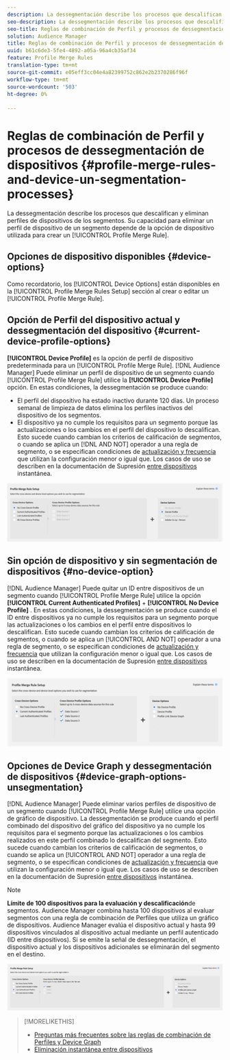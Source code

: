 ```yaml
---
description: La dessegmentación describe los procesos que descalifican y eliminan perfiles de dispositivos de los segmentos. Su capacidad para eliminar un perfil de dispositivo de un segmento depende de la opción de dispositivo utilizada para crear una regla de combinación de Perfiles.
seo-description: La dessegmentación describe los procesos que descalifican y eliminan perfiles de dispositivos de los segmentos. Su capacidad para eliminar un perfil de dispositivo de un segmento depende de la opción de dispositivo utilizada para crear una regla de combinación de Perfiles.
seo-title: Reglas de combinación de Perfil y procesos de dessegmentación de dispositivos
solution: Audience Manager
title: Reglas de combinación de Perfil y procesos de dessegmentación de dispositivos
uuid: b61c6de3-5fe4-4892-a05a-96a4cb35af34
feature: Profile Merge Rules
translation-type: tm+mt
source-git-commit: e05eff3cc04e4a82399752c862e2b2370286f96f
workflow-type: tm+mt
source-wordcount: '503'
ht-degree: 0%

---
```



# Reglas de combinación de Perfil y procesos de dessegmentación de dispositivos {#profile-merge-rules-and-device-un-segmentation-processes}

La dessegmentación describe los procesos que descalifican y eliminan perfiles de dispositivos de los segmentos. Su capacidad para eliminar un perfil de dispositivo de un segmento depende de la opción de dispositivo utilizada para crear un [!UICONTROL Profile Merge Rule].

## Opciones de dispositivo disponibles {#device-options}

Como recordatorio, los [!UICONTROL Device Options] están disponibles en la [!UICONTROL Profile Merge Rules Setup] sección al crear o editar un [!UICONTROL Profile Merge Rule].

## Opción de Perfil del dispositivo actual y dessegmentación del dispositivo {#current-device-profile-options}

**[!UICONTROL Device Profile]** es la opción de perfil de dispositivo predeterminada para un [!UICONTROL Profile Merge Rule]. [!DNL Audience Manager] Puede eliminar un perfil de dispositivo de un segmento cuando [!UICONTROL Profile Merge Rule] utilice la **[!UICONTROL Device Profile]** opción. En estas condiciones, la dessegmentación se produce cuando:

* El perfil del dispositivo ha estado inactivo durante 120 días. Un proceso semanal de limpieza de datos elimina los perfiles inactivos del dispositivo de los segmentos.
* El dispositivo ya no cumple los requisitos para un segmento porque las actualizaciones o los cambios en el perfil del dispositivo lo descalifican. Esto sucede cuando cambian los criterios de calificación de segmentos, o cuando se aplica un [!DNL AND NOT] operador a una regla de segmento, o se especifican condiciones de [actualización y frecuencia](../segments/recency-and-frequency.md) que utilizan la configuración menor o igual que. Los casos de uso se describen en la documentación de Supresión [entre dispositivos](instant-cross-device-suppression.md) instantánea.

![solo dispositivo](assets/device-only.png)

## Sin opción de dispositivo y sin segmentación de dispositivos {#no-device-option}

[!DNL Audience Manager] Puede quitar un ID entre dispositivos de un segmento cuando [!UICONTROL Profile Merge Rule] utilice la opción **[!UICONTROL Current Authenticated Profiles]** + **[!UICONTROL No Device Profile]** . En estas condiciones, la dessegmentación se produce cuando el ID entre dispositivos ya no cumple los requisitos para un segmento porque las actualizaciones o los cambios en el perfil entre dispositivos lo descalifican. Esto sucede cuando cambian los criterios de calificación de segmentos, o cuando se aplica un [!UICONTROL AND NOT] operador a una regla de segmento, o se especifican condiciones de [actualización y frecuencia](../segments/recency-and-frequency.md) que utilizan la configuración menor o igual que. Los casos de uso se describen en la documentación de Supresión [entre dispositivos](instant-cross-device-suppression.md) instantánea.

![](assets/current-no-device.png)

## Opciones de Device Graph y dessegmentación de dispositivos {#device-graph-options-unsegmentation}

[!DNL Audience Manager] Puede eliminar varios perfiles de dispositivo de un segmento cuando [!UICONTROL Profile Merge Rule] utilice una opción de gráfico de dispositivo. La dessegmentación se produce cuando el perfil combinado del dispositivo del gráfico del dispositivo ya no cumple los requisitos para el segmento porque las actualizaciones o los cambios realizados en este perfil combinado lo descalifican del segmento. Esto sucede cuando cambian los criterios de calificación de segmentos, o cuando se aplica un [!UICONTROL AND NOT] operador a una regla de segmento, o se especifican condiciones de [actualización y frecuencia](../segments/recency-and-frequency.md) que utilizan la configuración menor o igual que. Los casos de uso se describen en la documentación de Supresión [entre dispositivos](instant-cross-device-suppression.md) instantánea.

>[!NOTE]
>
>**Límite de 100 dispositivos para la evaluación y descalificación**de segmentos.
>Audience Manager combina hasta 100 dispositivos al evaluar segmentos con una regla de combinación de Perfiles que utiliza un gráfico de dispositivos. Audience Manager evalúa el dispositivo actual y hasta 99 dispositivos vinculados al dispositivo actual mediante un perfil [](../../reference/visitor-authentication-states.md) autenticado (ID entre dispositivos). Si se emite la señal de dessegmentación, el dispositivo actual y los dispositivos adicionales se eliminarán del segmento en el destino.

![](assets/last-device-graph.png)

>[!MORELIKETHIS]
>
>* [Preguntas más frecuentes sobre las reglas de combinación de Perfiles y Device Graph](../../faq/faq-profile-merge.md)
>* [Eliminación instantánea entre dispositivos](instant-cross-device-suppression.md)

